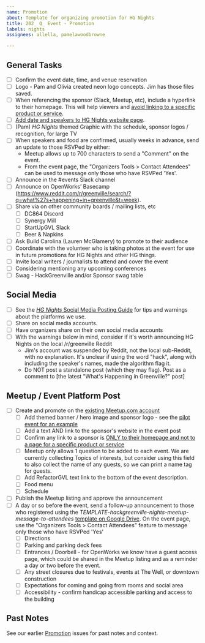 ```yaml
---
name: Promotion
about: Template for organizing promotion for HG Nights
title: 202_ Q_ Event - Promotion
labels: nights
assignees: allella, pamelawoodbrowne

---
```


## General Tasks
- [ ] Confirm the event date, time, and venue reservation
- [ ] Logo - Pam and Olivia created neon logo concepts. Jim has those files saved.
- [ ] When referencing the sponsor (Slack, Meetup, etc), include a hyperlink to their homepage.  This will help viewers and [avoid linking to a specific product or service](https://www.councilofnonprofits.org/running-nonprofit/administration-and-financial-management/tax-treatment-income-received-corporate).
- [ ] [Add date and speakers to HG Nights website page](https://hackgreenville.com/hg-nights).
- [ ] (Pam) _HG Nights_ themed Graphic with the schedule, sponsor logos / recognition, for large TV
- [ ] When speakers and food are confirmed, usually weeks in advance, send an update to those RSVPed by either:
  - Meetup allows up to 700 characters to send a "Comment" on the event.
  - From the event page, the "Organizers Tools > Contact Attendees" can be used to message only those who have RSVPed 'Yes'.
- [ ] Announce in the #events Slack channel
- [ ] Announce on OpenWorks’ Basecamp
(https://www.reddit.com/r/greenville/search/?q=what%27s+happening+in+greenville&t=week).
- [ ] Share via on other community boards / mailing lists, etc
  - [ ] DC864 Discord
  - [ ] Synergy Mill
  - [ ] StartUpGVL Slack
  - [ ] Beer & Napkins
- [ ] Ask Build Carolina (Lauren McGlamery) to promote to their audience
- [ ] Coordinate with the volunteer who is taking photos at the event for use in future promotions for HG Nights and other HG things.
- [ ] Invite local writers / journalists to attend and cover the event
- [ ] Considering mentioning any upcoming conferences
- [ ] Swag - HackGreenville and/or Sponsor swag table

## Social Media
- [ ] See the [_HG Nights_ Social Media Posting Guide](https://docs.google.com/document/d/1FpgtQziEI5_3TLiRE_zjC6gzXCZ7on9DEYShtvu2UKw/edit?tab=t.0#heading=h.imsv5n75gdbc) for tips and warnings about the platforms we use.
- [ ] Share on social media accounts.
- [ ] Have organizers share on their own social media accounts
- [ ] With the warnings below in mind, consider if it's worth announcing HG Nights on the local /r/greenville Reddit
  - Jim's account was suspended by Reddit, not the local sub-Reddit, with no explanation. It's unclear if using the word "hack", along with including the speaker's names, made the algorithm flag it.
  - Do NOT post a standalone post (which they may flag). Post as a comment to [the latest "What's Happening in Greenville?" post]

## Meetup / Event Platform Post
- [ ] Create and promote on the [existing Meetup.com account](https://www.meetup.com/hack-greenville/)
  - [ ] Add themed banner / hero image and sponsor logo - see the [pilot event for an example](https://www.meetup.com/hack-greenville/events/296051672/)
  - [ ] Add a text AND link to the sponsor's website in the event post
  - [ ] Confirm any link to a sponsor is [ONLY to their homepage and not to a page for a specific product or service](https://www.councilofnonprofits.org/running-nonprofit/administration-and-financial-management/tax-treatment-income-received-corporate)
  - [ ] Meetup only allows 1 question to be added to each event. We are currently collecting Topics of interests, but consider using this field to also collect the name of any guests, so we can print a name tag for guests.
  - [ ] Add RefactorGVL text link to the bottom of the event description.
  - [ ] Food menu
  - [ ] Schedule
- [ ] Publish the Meetup listing and approve the announcement
- [ ] A day or so before the event, send a follow-up announcement to those who registered using the _TEMPLATE-hackgreenville-nights-meetup-message-to-attendees_ [template on Google Drive](https://drive.google.com/drive/folders/17wq1n9VCUMTiyZSKHL61mW6Xte5DKWjb). On the event page, use the "Organizers Tools > Contact Attendees" feature to message only those who have RSVPed 'Yes'
  - [ ] Directions
  - [ ] Parking and parking deck fees
  - [ ]  Entrances / Doorbell - for OpenWorks we know have a guest access page, which could be shared in the Meetup listing and as a reminder a day or two before the event.
  - [ ] Any street closures due to festivals, events at The Well, or downtown construction
  - [ ] Expectations for coming and going from rooms and social area
  - [ ] Accessibility - confirm handicap accessible parking and access to the building

## Past Notes
See our earlier [Promotion](https://github.com/hackgvl/nights/issues?q=promotion+in%3Atitle+is%3Aissue) issues for past notes and context.
